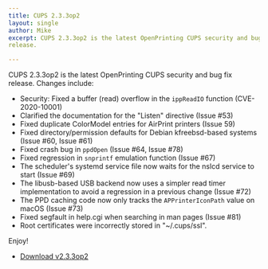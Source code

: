 ```yaml
---
title: CUPS 2.3.3op2
layout: single
author: Mike
excerpt: CUPS 2.3.3op2 is the latest OpenPrinting CUPS security and bug fix
release.

---
```


CUPS 2.3.3op2 is the latest OpenPrinting CUPS security and bug fix
release.  Changes include:

- Security: Fixed a buffer (read) overflow in the `ippReadIO` function
  (CVE-2020-10001)
- Clarified the documentation for the "Listen" directive (Issue #53)
- Fixed duplicate ColorModel entries for AirPrint printers (Issue 59)
- Fixed directory/permission defaults for Debian kfreebsd-based systems
  (Issue #60, Issue #61)
- Fixed crash bug in `ppdOpen` (Issue #64, Issue #78)
- Fixed regression in `snprintf` emulation function (Issue #67)
- The scheduler's systemd service file now waits for the nslcd service to start
  (Issue #69)
- The libusb-based USB backend now uses a simpler read timer implementation to
  avoid a regression in a previous change (Issue #72)
- The PPD caching code now only tracks the `APPrinterIconPath` value on macOS
  (Issue #73)
- Fixed segfault in help.cgi when searching in man pages (Issue #81)
- Root certificates were incorrectly stored in "~/.cups/ssl".

Enjoy!

* <a href="https://github.com/OpenPrinting/cups/releases/tag/v2.3.3op2" itemprop="sameAs" rel="nofollow noopener noreferrer"><i class="fas fa-fw fa-download" aria-hidden="true"></i>Download v2.3.3op2</a>

